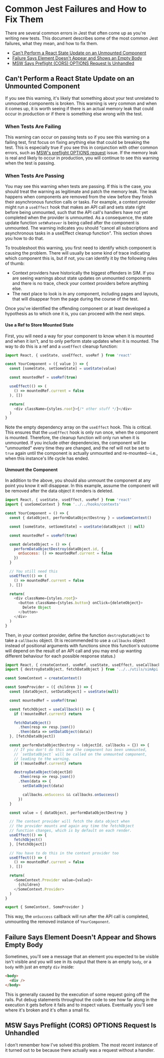 # Common Jest Failures and How to Fix Them

There are several common errors in Jest that often come up as you're writing new tests. This document describes some of the most common Jest failures, what they mean, and how to fix them.

* [Can't Perform a React State Update on an Unmounted Component](#cant-perform-a-react-state-update-on-an-unmounted-component)
* [Failure Says Element Doesn't Appear and Shows an Empty Body](#failure-says-element-doesnt-appear-and-shows-an-empty-body)
* [MSW Says Preflight (CORS) OPTIONS Request Is Unhandled](#msw-says-preflight-cors-options-request-is-unhandled)

## Can't Perform a React State Update on an Unmounted Component

If you see this warning, it's likely that something about your test unrelated to unmounted components is broken. This warning is very common and when it comes up, it is worth seeing if there is an actual memory leak that could occur in production or if there is something else wrong with the test.

### When Tests Are Failing

This warning can occur on passing tests so if you see this warning on a failing test, first focus on fixing anything else that could be breaking the test. This is especially true if you see this in conjunction with other common errors, such as [MSW's preflight OPTIONS request](/#msw-says-preflight-cors-options-request-is-unhandled) issue. If the memory leak is real and likely to occur in production, you will continue to see this warning when the test is passing.

### When Tests Are Passing

You may see this warning when tests are passing. If this is the case, you should treat the warning as legitimate and patch the memory leak. The leak happens when components are removed from the view before they finish their asynchronous function calls or tasks. For example, a context provider might run a `useEffect` hook that makes an API call and sets state right before being unmounted, such that the API call's handlers have not yet completed when the provider is unmounted. As a consequence, the state update function `setWhatever` is being called after the component is unmounted. The warning indicates you should "cancel all subscriptions and asynchronous tasks in a useEffect cleanup function". This section shows you how to do that.

To troubleshoot this warning, you first need to identify which component is causing the problem. There will usually be some kind of trace indicating which component this is, but if not, you can identify it by the following rules of thumb:

* Context providers have historically the biggest offenders in SIM. If you are seeing warnings about state updates on unmounted components and there is no trace, check your context providers before anything else.
* The next place to look is in any component, including pages and layouts, that will disappear from the page during the course of the test.

Once you've identified the offending component or at least developed a hypothesis as to which one it is, you can proceed with the next steps.

#### Use a Ref to Store Mounted State

First, you will need a way for your component to know when it is mounted and when it isn't, and to only perform state updates when it is mounted. The way to do this is a ref and a `useEffect` cleanup function:

```js
import React, { useState, useEffect, useRef } from 'react'

const YourComponent = ({ value }) => {
  const [someState, setSomeState] = useState(value)

  const mountedRef = useRef(true)

  useEffect(() => (
    () => mountedRef.current = false
  ), [])

  return(
    <div className={styles.root}>{/* other stuff */}</div>
  )
}
```
Note the empty dependency array on the `useEffect` hook. This is critical. This ensures that the `useEffect` hook is only run once, when the component is mounted. Therefore, the cleanup function will only run when it is unmounted. If you include other dependencies, the component will be "unmounted" every time they are changed, and the ref will not be set to `true` again until the component is actually unmounted and re-mounted--i.e., when this instance's life cycle has ended.

#### Unmount the Component

In addition to the above, you should also unmount the component at any point you know it will disappear. In this example, assume the component will be removed after the data object it renders is deleted.
```js
import React, { useState, useEffect, useRef } from 'react'
import { useSomeContext } from '../../hooks/contexts'

const YourComponent = () => {
  const { dataObject, performDataObjectDestroy } = useSomeContext()

  const [someState, setSomeState] = useState(dataObject || null)

  const mountedRef = useRef(true)

  const deleteObject = () => {
    performDataObjectDestroy(dataObject.id, {
      onSuccess: () => mountedRef.current = false
    })
  }

  // You still need this
  useEffect(() => (
    () => mountedRef.current = false
  ), [])

  return(
    <div className={styles.root}>
      <button className={styles.button} onClick={deleteObject}>
        Delete Object
      </button>
    </div>
  )
}
```
Then, in your context provider, define the function `destroyDataObject` to take a `callbacks` object. (It is recommended to use a `callbacks` object instead of positional arguments with functions since this function's outcome will depend on the result of an API call and you may end up wanting different behaviour for each possible response status.)
```js
import React, { createContext, useRef, useState, useEffect, useCallback } from 'react'
import { destroyDataObject, fetchDataObject } from '../../utils/simApi'

const SomeContext = createContext()

const SomeProvider = ({ children }) => {
  const [dataObject, setDataObject] = useState(null)

  const mountedRef = useRef(true)

  const fetchObject = useCallback(() => {
    if (!mountedRef.current) return

    fetchDataObject()
      .then(resp => resp.json())
      .then(data => setDataObject(data))
  }, [fetchDataObject])

  const performDataObjectDestroy = (objectId, callbacks = {}) => {
    // If you don't do this and the component has been unmounted,
    // `setDataObject` will be called on the unmounted component,
    // leading to the warning.
    if (!mountedRef.current) return

    destroyDataObject(objectId)
      .then(resp => resp.json())
      .then(data => {
        setDataObject(data)

        callbacks.onSuccess && callbacks.onSuccess()
      })
  }

  const value = { dataObject, performDataObjectDestroy }

  // The context provider will fetch the data object when
  // the provider mounts and again any time the fetchObject
  // function changes, which is by default on each render.
  useEffect(() => {
    fetchObject()
  }, [fetchObject])

  // You have to do this in the context provider too
  useEffect(() => (
    () => mountedRef.current = false
  ), [])

  return(
    <SomeContext.Provider value={value}>
      {children}
    </SomeContext.Provider>
  )
}

export { SomeContext, SomeProvider }
```
This way, the `onSuccess` callback will run after the API call is completed, unmounting the removed instance of `YourComponent`.

## Failure Says Element Doesn't Appear and Shows Empty Body

Sometimes, you'll see a message that an element you expected to be visible isn't visible and you will see in its output that there is an empty `body`, or a `body` with just an empty `div` inside:
```html
<body>
  <div />
</body>
```

This is generally caused by the execution of some request going off the rails. Put debug statements throughout the code to see how far along in the execution it gets before it fails and to inspect values. Eventually you'll see where it's broken and it's often a small fix.

## MSW Says Preflight (CORS) OPTIONS Request Is Unhandled

I don't remember how I've solved this problem. The most recent instance of it turned out to be
 because there actually was a request without a handler.
